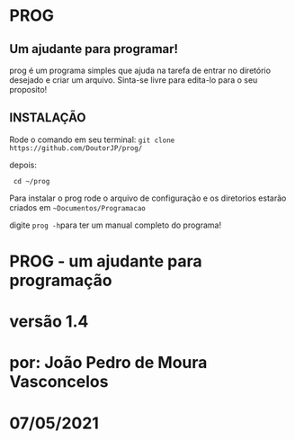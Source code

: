 # PROG
## Um ajudante para programar!

prog é um programa simples que ajuda na tarefa de entrar no diretório desejado e criar um arquivo.
Sinta-se livre para edita-lo para o seu proposito!

## INSTALAÇÃO

Rode o comando em seu terminal:
`git clone https://github.com/DoutorJP/prog/`

depois:

` cd ~/prog`

Para instalar o prog rode o arquivo de configuração e os diretorios estarão criados em `~Documentos/Programacao`

digite `prog -h`para ter um manual completo do programa!

# PROG - um ajudante para programação
# versão 1.4
# por: João Pedro de Moura Vasconcelos
# 07/05/2021
